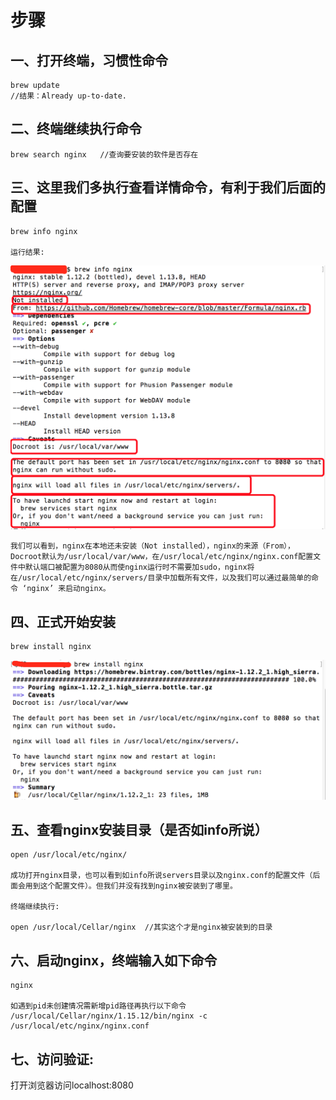 # 步骤

## 一、打开终端，习惯性命令

    brew update
    //结果：Already up-to-date.

## 二、终端继续执行命令

    brew search nginx   //查询要安装的软件是否存在

## 三、这里我们多执行查看详情命令，有利于我们后面的配置

    brew info nginx

    运行结果:

![图片](/nginx/images/nginx1.jpg)

    我们可以看到，nginx在本地还未安装（Not installed），nginx的来源（From），Docroot默认为/usr/local/var/www，在/usr/local/etc/nginx/nginx.conf配置文件中默认端口被配置为8080从而使nginx运行时不需要加sudo，nginx将在/usr/local/etc/nginx/servers/目录中加载所有文件，以及我们可以通过最简单的命令 ‘nginx’ 来启动nginx。

## 四、正式开始安装

    brew install nginx

![图片](/nginx/images/nginx2.jpg)

## 五、查看nginx安装目录（是否如info所说）

    open /usr/local/etc/nginx/

    成功打开nginx目录，也可以看到如info所说servers目录以及nginx.conf的配置文件（后面会用到这个配置文件）。但我们并没有找到nginx被安装到了哪里。

    终端继续执行:

    open /usr/local/Cellar/nginx  //其实这个才是nginx被安装到的目录

## 六、启动nginx，终端输入如下命令

    nginx

    如遇到pid未创建情况需新增pid路径再执行以下命令
    /usr/local/Cellar/nginx/1.15.12/bin/nginx -c /usr/local/etc/nginx/nginx.conf

## 七、访问验证:

  打开浏览器访问localhost:8080






